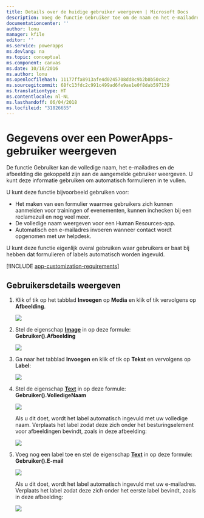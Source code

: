 ```yaml
---
title: Details over de huidige gebruiker weergeven | Microsoft Docs
description: Voeg de functie Gebruiker toe om de naam en het e-mailadres van de aangemelde gebruiker weer te geven in PowerApps
documentationcenter: ''
author: lonu
manager: kfile
editor: ''
ms.service: powerapps
ms.devlang: na
ms.topic: conceptual
ms.component: canvas
ms.date: 10/16/2016
ms.author: lonu
ms.openlocfilehash: 11177ffa8913afe4d0245708dd8c9b2b0b50c8c2
ms.sourcegitcommit: 68fc13fdc2c991c499ad6fe9ae1e0f8dab597139
ms.translationtype: HT
ms.contentlocale: nl-NL
ms.lasthandoff: 06/04/2018
ms.locfileid: "31826655"
---
```

# <a name="show-information-about-a-powerapps-user"></a>Gegevens over een PowerApps-gebruiker weergeven
De functie Gebruiker kan de volledige naam, het e-mailadres en de afbeelding die gekoppeld zijn aan de aangemelde gebruiker weergeven. U kunt deze informatie gebruiken om automatisch formulieren in te vullen.

U kunt deze functie bijvoorbeeld gebruiken voor:

* Het maken van een formulier waarmee gebruikers zich kunnen aanmelden voor trainingen of evenementen, kunnen inchecken bij een reclamezuil en nog veel meer.
* De volledige naam weergeven voor een Human Resources-app.
* Automatisch een e-mailadres invoeren wanneer contact wordt opgenomen met uw helpdesk.

U kunt deze functie eigenlijk overal gebruiken waar gebruikers er baat bij hebben dat formulieren of labels automatisch worden ingevuld.

[!INCLUDE [app-customization-requirements](../../includes/app-customization-requirements.md)]

## <a name="show-user-details"></a>Gebruikersdetails weergeven
1. Klik of tik op het tabblad **Invoegen** op **Media** en klik of tik vervolgens op **Afbeelding**.
   
   ![][2]
2. Stel de eigenschap **[Image](controls/properties-visual.md)** in op deze formule:
   <br>**Gebruiker().Afbeelding**
   
    ![][3]
3. Ga naar het tabblad **Invoegen** en klik of tik op **Tekst** en vervolgens op **Label**:  
   
    ![][4]
4. Stel de eigenschap **[Text](controls/properties-core.md)** in op deze formule:
   <br>**Gebruiker().VolledigeNaam**
   
   ![][6]
   
   Als u dit doet, wordt het label automatisch ingevuld met uw volledige naam. Verplaats het label zodat deze zich onder het besturingselement voor afbeeldingen bevindt, zoals in deze afbeelding:
   
   ![][5]
5. Voeg nog een label toe en stel de eigenschap **[Text](controls/properties-core.md)** in op deze formule:
   <br>**Gebruiker().E-mail**  
   
    ![][8]
   
    Als u dit doet, wordt het label automatisch ingevuld met uw e-mailadres. Verplaats het label zodat deze zich onder het eerste label bevindt, zoals in deze afbeelding:  
   
    ![][7]

[2]: ./media/show-current-user/add-image.png
[3]: ./media/show-current-user/imageproperty.png
[4]: ./media/show-current-user/insertlabel.png
[5]: ./media/show-current-user/label.png
[6]: ./media/show-current-user/textproperty.png
[7]: ./media/show-current-user/secondlabel.png
[8]: ./media/show-current-user/email.png
[9]: ./media/show-current-user/preview.png

